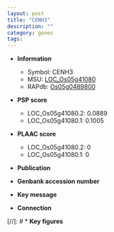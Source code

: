 ```yaml
---
layout: post
title: "CENH3"
description: ""
category: genes
tags: 
---
```


* **Information**  
    + Symbol: CENH3  
    + MSU: [LOC_Os05g41080](http://rice.plantbiology.msu.edu/cgi-bin/ORF_infopage.cgi?orf=LOC_Os05g41080)  
    + RAPdb: [Os05g0489800](http://rapdb.dna.affrc.go.jp/viewer/gbrowse_details/irgsp1?name=Os05g0489800)  

* **PSP score**  
    + LOC_Os05g41080.2: 0.0889 
    + LOC_Os05g41080.1: 0.1005 

* **PLAAC score**  
    + LOC_Os05g41080.2: 0 
    + LOC_Os05g41080.1: 0 

* **Publication**  

* **Genbank accession number**  

* **Key message**  

* **Connection**  

[//]: # * **Key figures**  



